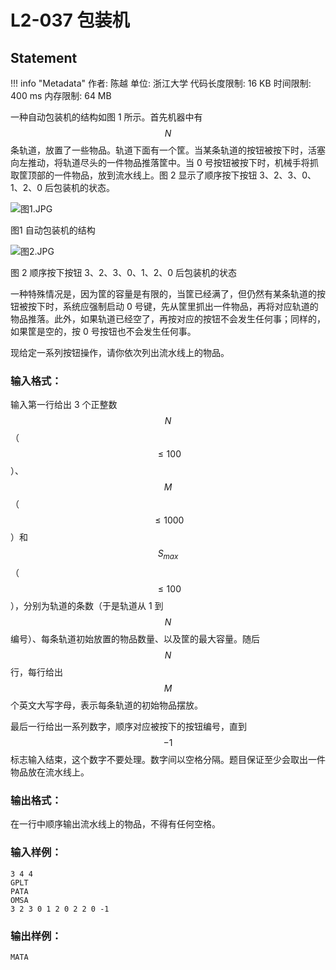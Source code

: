 
# L2-037 包装机

## Statement

!!! info "Metadata"
    作者: 陈越
    单位: 浙江大学
    代码长度限制: 16 KB
    时间限制: 400 ms
    内存限制: 64 MB

一种自动包装机的结构如图 1 所示。首先机器中有 $$N$$ 条轨道，放置了一些物品。轨道下面有一个筐。当某条轨道的按钮被按下时，活塞向左推动，将轨道尽头的一件物品推落筐中。当 0 号按钮被按下时，机械手将抓取筐顶部的一件物品，放到流水线上。图 2 显示了顺序按下按钮 3、2、3、0、1、2、0 后包装机的状态。


![图1.JPG](~/40282bd3-1adb-43f9-9db7-6af4ae06d6c3.JPG)

图1 自动包装机的结构

![图2.JPG](~/0092f601-031c-4b74-a7f1-d26846fe65a1.JPG)

图 2 顺序按下按钮 3、2、3、0、1、2、0 后包装机的状态

一种特殊情况是，因为筐的容量是有限的，当筐已经满了，但仍然有某条轨道的按钮被按下时，系统应强制启动 0 号键，先从筐里抓出一件物品，再将对应轨道的物品推落。此外，如果轨道已经空了，再按对应的按钮不会发生任何事；同样的，如果筐是空的，按 0 号按钮也不会发生任何事。

现给定一系列按钮操作，请你依次列出流水线上的物品。

### 输入格式：

输入第一行给出 3 个正整数 $$N$$（$$\le 100$$）、$$M$$（$$\le 1000$$）和 $$S_{max}$$（$$\le 100$$），分别为轨道的条数（于是轨道从 1 到 $$N$$ 编号）、每条轨道初始放置的物品数量、以及筐的最大容量。随后 $$N$$ 行，每行给出 $$M$$ 个英文大写字母，表示每条轨道的初始物品摆放。

最后一行给出一系列数字，顺序对应被按下的按钮编号，直到 $$-1$$ 标志输入结束，这个数字不要处理。数字间以空格分隔。题目保证至少会取出一件物品放在流水线上。

### 输出格式：

在一行中顺序输出流水线上的物品，不得有任何空格。

### 输入样例：
```plaintext
3 4 4
GPLT
PATA
OMSA
3 2 3 0 1 2 0 2 2 0 -1
```

### 输出样例：
```plaintext
MATA
```


